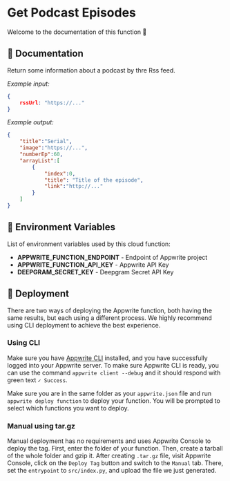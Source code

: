 # Get Podcast Episodes

Welcome to the documentation of this function 👋

## 🤖 Documentation

Return some information about a podcast by thre Rss feed.

<!-- Update with your description, for example 'Create Stripe payment and return payment URL' -->

_Example input:_

```json
{
    rssUrl: "https://..." 
}
```

_Example output:_

<!-- Update with your expected output -->

```json
{
    "title":"Serial",
    "image":"https://...",
    "numberEp":60,
    "arrayList":[
        {
            "index":0,
            "title": "Title of the episode",
            "link":"http://..."
        }
    ]
}
```

## 📝 Environment Variables

List of environment variables used by this cloud function:

- **APPWRITE_FUNCTION_ENDPOINT** - Endpoint of Appwrite project
- **APPWRITE_FUNCTION_API_KEY** - Appwrite API Key
- **DEEPGRAM_SECRET_KEY** - Deepgram Secret API Key

## 🚀 Deployment

There are two ways of deploying the Appwrite function, both having the same results, but each using a different process. We highly recommend using CLI deployment to achieve the best experience.

### Using CLI

Make sure you have [Appwrite CLI](https://appwrite.io/docs/command-line#installation) installed, and you have successfully logged into your Appwrite server. To make sure Appwrite CLI is ready, you can use the command `appwrite client --debug` and it should respond with green text `✓ Success`.

Make sure you are in the same folder as your `appwrite.json` file and run `appwrite deploy function` to deploy your function. You will be prompted to select which functions you want to deploy.

### Manual using tar.gz

Manual deployment has no requirements and uses Appwrite Console to deploy the tag. First, enter the folder of your function. Then, create a tarball of the whole folder and gzip it. After creating `.tar.gz` file, visit Appwrite Console, click on the `Deploy Tag` button and switch to the `Manual` tab. There, set the `entrypoint` to `src/index.py`, and upload the file we just generated.
